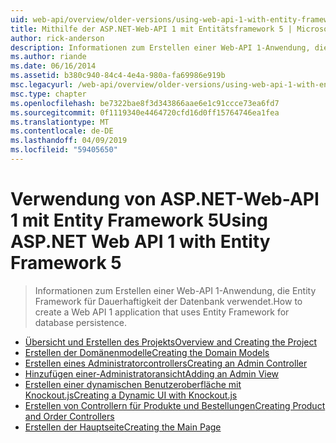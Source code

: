 ```yaml
---
uid: web-api/overview/older-versions/using-web-api-1-with-entity-framework-5/index
title: Mithilfe der ASP.NET-Web-API 1 mit Entitätsframework 5 | Microsoft-Dokumentation
author: rick-anderson
description: Informationen zum Erstellen einer Web-API 1-Anwendung, die Entity Framework für Dauerhaftigkeit der Datenbank verwendet.
ms.author: riande
ms.date: 06/16/2014
ms.assetid: b380c940-84c4-4e4a-980a-fa69986e919b
msc.legacyurl: /web-api/overview/older-versions/using-web-api-1-with-entity-framework-5
msc.type: chapter
ms.openlocfilehash: be7322bae8f3d343866aae6e1c91ccce73ea6fd7
ms.sourcegitcommit: 0f1119340e4464720cfd16d0ff15764746ea1fea
ms.translationtype: MT
ms.contentlocale: de-DE
ms.lasthandoff: 04/09/2019
ms.locfileid: "59405650"
---
```

# <a name="using-aspnet-web-api-1-with-entity-framework-5"></a><span data-ttu-id="09056-103">Verwendung von ASP.NET-Web-API 1 mit Entity Framework 5</span><span class="sxs-lookup"><span data-stu-id="09056-103">Using ASP.NET Web API 1 with Entity Framework 5</span></span>

> <span data-ttu-id="09056-104">Informationen zum Erstellen einer Web-API 1-Anwendung, die Entity Framework für Dauerhaftigkeit der Datenbank verwendet.</span><span class="sxs-lookup"><span data-stu-id="09056-104">How to create a Web API 1 application that uses Entity Framework for database persistence.</span></span>


- [<span data-ttu-id="09056-105">Übersicht und Erstellen des Projekts</span><span class="sxs-lookup"><span data-stu-id="09056-105">Overview and Creating the Project</span></span>](using-web-api-with-entity-framework-part-1.md)
- [<span data-ttu-id="09056-106">Erstellen der Domänenmodelle</span><span class="sxs-lookup"><span data-stu-id="09056-106">Creating the Domain Models</span></span>](using-web-api-with-entity-framework-part-2.md)
- [<span data-ttu-id="09056-107">Erstellen eines Administratorcontrollers</span><span class="sxs-lookup"><span data-stu-id="09056-107">Creating an Admin Controller</span></span>](using-web-api-with-entity-framework-part-3.md)
- [<span data-ttu-id="09056-108">Hinzufügen einer-Administratoransicht</span><span class="sxs-lookup"><span data-stu-id="09056-108">Adding an Admin View</span></span>](using-web-api-with-entity-framework-part-4.md)
- [<span data-ttu-id="09056-109">Erstellen einer dynamischen Benutzeroberfläche mit Knockout.js</span><span class="sxs-lookup"><span data-stu-id="09056-109">Creating a Dynamic UI with Knockout.js</span></span>](using-web-api-with-entity-framework-part-5.md)
- [<span data-ttu-id="09056-110">Erstellen von Controllern für Produkte und Bestellungen</span><span class="sxs-lookup"><span data-stu-id="09056-110">Creating Product and Order Controllers</span></span>](using-web-api-with-entity-framework-part-6.md)
- [<span data-ttu-id="09056-111">Erstellen der Hauptseite</span><span class="sxs-lookup"><span data-stu-id="09056-111">Creating the Main Page</span></span>](using-web-api-with-entity-framework-part-7.md)
